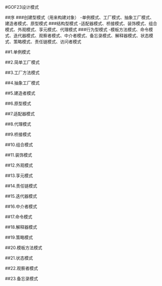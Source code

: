 #GOF23设计模式

##序
###创建型模式（用来构建对象）
	-单例模式、工厂模式、抽象工厂模式、建造者模式、原型模式
###结构型模式
	-适配器模式、桥接模式、装饰模式、组合模式、外观模式、享元模式、代理模式
###行为型模式
	-模板方法模式、命令模式、迭代器模式、观察者模式、中介者模式、备忘录模式、解释器模式、状态模式、策略模式、责任链模式、访问者模式

##1.单例模式

##2.简单工厂模式

##3.工厂方法模式

##4.抽象工厂模式

##5.建造者模式  

##6.原型模式

##7.适配器模式

##8.代理模式

##9.桥接模式

##10.组合模式

##11.装饰模式

##12.外观模式

##13.享元模式

##14.责任链模式

##15.迭代器模式

##16.中介者模式

##17.命令模式

##18.解释器模式

##19.策略模式

##20.模板方法模式

##21.状态模式

##22.观察者模式

##23.备忘录模式